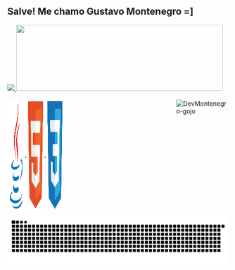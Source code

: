 ## Salve! Me chamo Gustavo Montenegro =]
 <div>
  <a href="https://github.com/DevMontenegro">
  <img height="150em" src="https://github-readme-stats.vercel.app/api?username=DevMontenegro&show_icons=true&theme=tokyonight&include_all_commits=true&count_private=true"/>
  <img height="150em" width="470" src="https://github-readme-stats.vercel.app/api/top-langs/?username=DevMontenegro&layout=compact&langs_count=7&theme=tokyonight"/>
</div>
<div style="display: inline_block"><br>
  <img align="center" alt="DevMontenegro-HTML" height="250" width="40" src="https://raw.githubusercontent.com/devicons/devicon/master/icons/java/java-original.svg">
  <img align="center" alt="DevMontenegro-HTML" height="250" width="40" src="https://raw.githubusercontent.com/devicons/devicon/master/icons/html5/html5-original.svg">
  <img align="center" alt="DevMontenegro-CSS" height="250" width="40" src="https://raw.githubusercontent.com/devicons/devicon/master/icons/css3/css3-original.svg">
  <img align="right" alt="DevMontenegro-gojo" height="120" width="120" src="https://i.pinimg.com/originals/e3/44/40/e344400ad0c023905c1b66961e242f8d.gif">
 </div>

 ![Snake animation](https://github.com/DevMontenegro/DevMontenegro/blob/output/github-contribution-grid-snake.svg)
